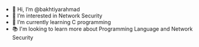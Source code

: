 - 👋 Hi, I’m @bakhtiyarahmad
- 👀 I’m interested in Network Security
- 🌱 I’m currently learning C programming
- 📚 I'm looking to learn more about Programming Language and Network Security


<!---
bakhtiyarahmadk/bakhtiyarahmadk is a ✨ special ✨ repository because its `README.md` (this file) appears on your GitHub profile.
You can click the Preview link to take a look at your changes.
--->
